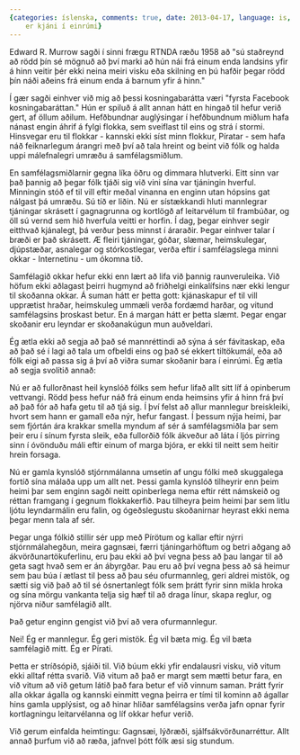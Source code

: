 ```yaml
---
{categories: íslenska, comments: true, date: 2013-04-17, language: is, title: Enginn
    er kjáni í einrúmi}
---
```


Edward R. Murrow sagði í sinni frægu RTNDA ræðu 1958 að "sú staðreynd að rödd þín sé mögnuð að því marki að hún nái frá einum enda landsins yfir á hinn veitir þér ekki neina meiri visku eða skilning en þú hafðir þegar rödd þín náði aðeins frá einum enda á barnum yfir á hinn."

Í gær sagði einhver við mig að þessi kosningabarátta væri "fyrsta Facebook kosningabaráttan." Hún er spiluð á allt annan hátt en hingað til hefur verið gert, af öllum aðilum. Hefðbundnar auglýsingar í hefðbundnum miðlum hafa nánast engin áhrif á fylgi flokka, sem sveiflast til eins og strá í stormi. Hinsvegar eru til flokkar - kannski ekki síst minn flokkur, Píratar - sem hafa náð feiknarlegum árangri með því að tala hreint og beint við fólk og halda uppi málefnalegri umræðu á samfélagsmiðlum.

En samfélagsmiðlarnir gegna líka öðru og dimmara hlutverki. Eitt sinn var það þannig að þegar fólk tjáði sig við vini sína var tjáningin hverful. Minningin stóð ef til vill eftir meðal vinanna en enginn utan hópsins gat nálgast þá umræðu. Sú tíð er liðin. Nú er sístækkandi hluti mannlegrar tjáningar skrásett í gagnagrunna og kortlögð af leitarvélum til frambúðar, og öll sú vernd sem hið hverfula veitti er horfin. Í dag, þegar einhver segir eitthvað kjánalegt, þá verður þess minnst í áraraðir. Þegar einhver talar í bræði er það skrásett. Æ fleiri tjáningar, góðar, slæmar, heimskulegar, djúpstæðar, asnalegar og stórkostlegar, verða eftir í samfélagslega minni okkar - Internetinu - um ókomna tíð.

Samfélagið okkar hefur ekki enn lært að lifa við þannig raunveruleika. Við höfum ekki aðlagast þeirri hugmynd að friðhelgi einkalífsins nær ekki lengur til skoðanna okkar. Á suman hátt er þetta gott: kjánaskapur ef til vill upprætist hraðar, heimskuleg ummæli verða fordæmd harðar, og vitund samfélagsins þroskast betur. En á margan hátt er þetta slæmt. Þegar engar skoðanir eru leyndar er skoðanakúgun mun auðveldari.

Ég ætla ekki að segja að það sé mannréttindi að sýna á sér fávitaskap, eða að það sé í lagi að tala um ofbeldi eins og það sé ekkert tiltökumál, eða að fólk eigi að passa sig á því að viðra sumar skoðanir bara í einrúmi. Ég ætla að segja svolítið annað:

Nú er að fullorðnast heil kynslóð fólks sem hefur lifað allt sitt líf á opinberum vettvangi. Rödd þess hefur náð frá einum enda heimsins yfir á hinn frá því að það fór að hafa getu til að tjá sig. Í því felst að allur mannlegur breiskleiki, hvort sem hann er gamall eða nýr, hefur fangast. Í þessum nýja heimi, þar sem fjórtán ára krakkar smella myndum af sér á samfélagsmiðla þar sem þeir eru í sínum fyrsta sleik, eða fullorðið fólk ákveður að láta í ljós pirring sinn í óvönduðu máli eftir einum of marga bjóra, er ekki til neitt sem heitir hrein forsaga.

Nú er gamla kynslóð stjórnmálanna umsetin af ungu fólki með skuggalega fortíð sína málaða upp um allt net. Þessi gamla kynslóð tilheyrir enn þeim heimi þar sem enginn sagði neitt opinberlega nema eftir rétt námskeið og réttan framgang í gegnum flokkakerfið. Þau tilheyra þeim heimi þar sem litlu ljótu leyndarmálin eru falin, og ógeðslegustu skoðanirnar heyrast ekki nema þegar menn tala af sér.

Þegar unga fólkið stillir sér upp með Pírötum og kallar eftir nýrri stjórnmálahegðun, meira gagnsæi, færri tjáningarhöftum og betri aðgang að ákvörðunartökuferlinu, eru þau ekki að því vegna þess að þau langar til að geta sagt hvað sem er án ábyrgðar. Þau eru að því vegna þess að sá heimur sem þau búa í ætlast til þess að þau séu ofurmannleg, geri aldrei mistök, og sætti sig við það að til sé ósnertanlegt fólk sem þrátt fyrir sinn mikla hroka og sína mörgu vankanta telja sig hæf til að draga línur, skapa reglur, og njörva niður samfélagið allt.

Það getur enginn gengist við því að vera ofurmannlegur.

Nei! Ég er mannlegur. Ég geri mistök. Ég vil bæta mig. Ég vil bæta samfélagið mitt. Ég er Pírati.

Þetta er stríðsópið, sjáiði til. Við búum ekki yfir endalausri visku, við vitum ekki alltaf rétta svarið. Við vitum að það er margt sem mætti betur fara, en við vitum að við getum látið það fara betur ef við vinnum saman. Þrátt fyrir alla okkar ágalla og kannski einmitt vegna þeirra er tími til kominn að ágallar hins gamla upplýsist, og að hinar hliðar samfélagsins verða jafn opnar fyrir kortlagningu leitarvélanna og líf okkar hefur verið.

Við gerum einfalda heimtingu: Gagnsæi, lýðræði, sjálfsákvörðunarréttur. Allt annað þurfum við að ræða, jafnvel þótt fólk æsi sig stundum.
